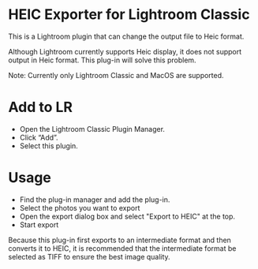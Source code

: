 # HEIC Exporter for Lightroom Classic
This is a Lightroom plugin that can change the output file to Heic format.

Although Lightroom currently supports Heic display, it does not support output in Heic format. This plug-in will solve this problem.

Note: Currently only Lightroom Classic and MacOS are supported.

# Add to LR
* Open the Lightroom Classic Plugin Manager.
* Click “Add”.
* Select this plugin.

# Usage
* Find the plug-in manager and add the plug-in.
* Select the photos you want to export
* Open the export dialog box and select "Export to HEIC" at the top.
* Start export

Because this plug-in first exports to an intermediate format and then converts it to HEIC, it is recommended that the intermediate format be selected as TIFF to ensure the best image quality.

